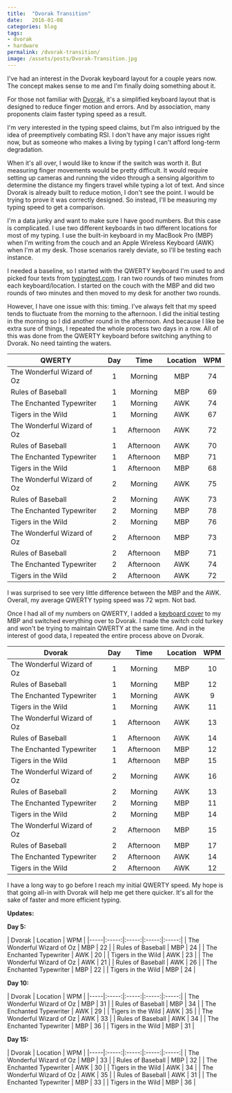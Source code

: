 ```yaml
---
title:  "Dvorak Transition"
date:   2016-01-08
categories: blog
tags:
- dvorak
- hardware
permalink: /dvorak-transition/
image: /assets/posts/Dvorak-Transition.jpg
---
```


I've had an interest in the Dvorak keyboard layout for a couple years now. The concept makes sense to me and I'm finally doing something about it.
<!--more-->

For those not familiar with [Dvorak](https://en.wikipedia.org/wiki/Dvorak_Simplified_Keyboard), it's a simplified keyboard layout that is designed to reduce finger motion and errors. And by association, many proponents claim faster typing speed as a result.

I'm very interested in the typing speed claims, but I'm also intrigued by the idea of preemptively combating RSI. I don't have any major issues right now, but as someone who makes a living by typing I can't afford long-term degradation.

When it's all over, I would like to know if the switch was worth it. But measuring finger movements would be pretty difficult. It would require setting up cameras and running the video through a sensing algorithm to determine the distance my fingers travel while typing a lot of text. And since Dvorak is already built to reduce motion, I don't see the point. I would be trying to prove it was correctly designed. So instead, I'll be measuring my typing speed to get a comparison.

I'm a data junky and want to make sure I have good numbers. But this case is complicated. I use two different keyboards in two different locations for most of my typing. I use the built-in keyboard in my MacBook Pro (MBP) when I'm writing from the couch and an Apple Wireless Keyboard (AWK) when I'm at my desk. Those scenarios rarely deviate, so I'll be testing each instance.

I needed a baseline, so I started with the QWERTY keyboard I'm used to and picked four texts from [typingtest.com](http://www.typingtest.com/). I ran two rounds of two minutes from each keyboard/location. I started on the couch with the MBP and did two rounds of two minutes and then moved to my desk for another two rounds. 

However, I have one issue with this: timing. I've always felt that my speed tends to fluctuate from the morning to the afternoon. I did the initial testing in the morning so I did another round in the afternoon. And because I like be extra sure of things, I repeated the whole process two days in a row. All of this was done from the QWERTY keyboard before switching anything to Dvorak. No need tainting the waters.

| QWERTY | Day | Time | Location | WPM |
|-----|:-----:|:-----:|:-----:|:-----:|
| The Wonderful Wizard of Oz | 1 | Morning | MBP | 74 |
| Rules of Baseball | 1 | Morning | MBP | 69 |
| The Enchanted Typewriter | 1 | Morning | AWK | 74 |
| Tigers in the Wild | 1 | Morning | AWK | 67 |
| The Wonderful Wizard of Oz | 1 | Afternoon | AWK | 72 |
| Rules of Baseball | 1 | Afternoon | AWK | 70 |
| The Enchanted Typewriter | 1 | Afternoon | MBP | 71 |
| Tigers in the Wild | 1 | Afternoon | MBP | 68 |
| The Wonderful Wizard of Oz | 2 | Morning | AWK | 75 |
| Rules of Baseball | 2 | Morning | AWK | 73 |
| The Enchanted Typewriter | 2 | Morning | MBP | 78 |
| Tigers in the Wild | 2 | Morning | MBP | 76 |
| The Wonderful Wizard of Oz | 2 | Afternoon | MBP | 73 |
| Rules of Baseball | 2 | Afternoon | MBP | 71 |
| The Enchanted Typewriter | 2 | Afternoon | AWK | 74 |
| Tigers in the Wild | 2 | Afternoon | AWK | 72 |

I was surprised to see very little difference between the MBP and the AWK. Overall, my average QWERTY typing speed was 72 wpm. Not bad.

Once I had all of my numbers on QWERTY, I added a [keyboard cover](http://kbcovers.com/dvorak-keyboard-cover) to my MBP and switched everything over to Dvorak. I made the switch cold turkey and won't be trying to maintain QWERTY at the same time. And in the interest of good data, I repeated the entire process above on Dvorak.

| Dvorak | Day | Time | Location | WPM |
|-----|:-----:|:-----:|:-----:|:-----:|
| The Wonderful Wizard of Oz | 1 | Morning | MBP | 10 |
| Rules of Baseball | 1 | Morning | MBP | 12 |
| The Enchanted Typewriter | 1 | Morning | AWK | 9 |
| Tigers in the Wild | 1 | Morning | AWK | 11 |
| The Wonderful Wizard of Oz | 1 | Afternoon | AWK | 13 |
| Rules of Baseball | 1 | Afternoon | AWK | 14 |
| The Enchanted Typewriter | 1 | Afternoon | MBP | 12 |
| Tigers in the Wild | 1 | Afternoon | MBP | 15 |
| The Wonderful Wizard of Oz | 2 | Morning | AWK | 16 |
| Rules of Baseball | 2 | Morning | AWK | 13 |
| The Enchanted Typewriter | 2 | Morning | MBP | 11 |
| Tigers in the Wild | 2 | Morning | MBP | 14 |
| The Wonderful Wizard of Oz | 2 | Afternoon | MBP | 15 |
| Rules of Baseball | 2 | Afternoon | MBP | 17 |
| The Enchanted Typewriter | 2 | Afternoon | AWK | 14 |
| Tigers in the Wild | 2 | Afternoon | AWK | 12 |

I have a long way to go before I reach my initial QWERTY speed. My hope is that going all-in with Dvorak will help me get there quicker. It's all for the sake of faster and more efficient typing.

**Updates:**

**Day 5:** 

| Dvorak | Location | WPM |
|-----|:-----:|:-----:|:-----:|:-----:|
| The Wonderful Wizard of Oz | MBP | 22 |
| Rules of Baseball | MBP | 24 |
| The Enchanted Typewriter | AWK | 20 |
| Tigers in the Wild | AWK | 23 |
| The Wonderful Wizard of Oz | AWK | 21 |
| Rules of Baseball | AWK | 26 |
| The Enchanted Typewriter | MBP | 22 |
| Tigers in the Wild | MBP | 24 |

**Day 10:** 

| Dvorak | Location | WPM |
|-----|:-----:|:-----:|:-----:|:-----:|
| The Wonderful Wizard of Oz | MBP | 31 |
| Rules of Baseball | MBP | 34 |
| The Enchanted Typewriter | AWK | 29 |
| Tigers in the Wild | AWK | 35 |
| The Wonderful Wizard of Oz | AWK | 33 |
| Rules of Baseball | AWK | 34 |
| The Enchanted Typewriter | MBP | 36 |
| Tigers in the Wild | MBP | 31 |

**Day 15:** 

| Dvorak | Location | WPM |
|-----|:-----:|:-----:|:-----:|:-----:|
| The Wonderful Wizard of Oz | MBP | 33 |
| Rules of Baseball | MBP | 32 |
| The Enchanted Typewriter | AWK | 30 |
| Tigers in the Wild | AWK | 34 |
| The Wonderful Wizard of Oz | AWK | 35 |
| Rules of Baseball | AWK | 31 |
| The Enchanted Typewriter | MBP | 33 |
| Tigers in the Wild | MBP | 36 |

<script src="/assets/js/jquery-tablesorter.js"></script>
<script>
$("table").tablesorter();
</script>
